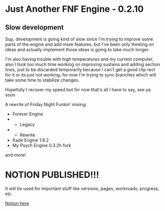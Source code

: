 # Just Another FNF Engine - 0.2.10

## Slow development
Sup, development is going kind of slow since I'm trying to improve some parts of the engine and add more features, but I've been only thinking on ideas and actually implement those ideas is going to take much longer.

I'm also having trouble with high temperatures and my current computer, also I took too much time working on improving sustains and adding section lines, just to be discarded temporarily because I can't get a good clip rect for it or its just not working, for now I'm trying to sync branches which will take some time to stabilize changes.

Hopefully I recover my speed but for now that's all I have to say, see ya soon



A rewrite of Friday Night Funkin' mixing:
- Forever Engine
- - Legacy 
- - Rewrite
- Kade Engine 1.6.2 
- My Psych Engine 0.3.2h fork

and more!

# NOTION PUBLISHED!!!

It will be used for important stuff like versions, pages, workroads, progress, etc

[Notion here](https://sancobtw.notion.site/sancobtw/Just-Another-FNF-Engine-c4076e2b1ea34032a4f9e9faa754537c)
